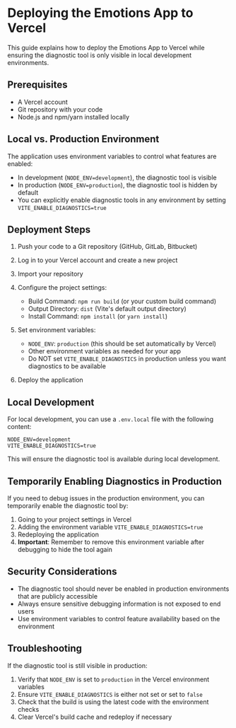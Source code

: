 # Deploying the Emotions App to Vercel

This guide explains how to deploy the Emotions App to Vercel while ensuring the diagnostic tool is only visible in local development environments.

## Prerequisites

- A Vercel account
- Git repository with your code
- Node.js and npm/yarn installed locally

## Local vs. Production Environment

The application uses environment variables to control what features are enabled:

- In development (`NODE_ENV=development`), the diagnostic tool is visible
- In production (`NODE_ENV=production`), the diagnostic tool is hidden by default
- You can explicitly enable diagnostic tools in any environment by setting `VITE_ENABLE_DIAGNOSTICS=true` 

## Deployment Steps

1. Push your code to a Git repository (GitHub, GitLab, Bitbucket)

2. Log in to your Vercel account and create a new project

3. Import your repository

4. Configure the project settings:
   - Build Command: `npm run build` (or your custom build command)
   - Output Directory: `dist` (Vite's default output directory)
   - Install Command: `npm install` (or `yarn install`)

5. Set environment variables:
   - `NODE_ENV`: `production` (this should be set automatically by Vercel)
   - Other environment variables as needed for your app
   - Do NOT set `VITE_ENABLE_DIAGNOSTICS` in production unless you want diagnostics to be available

6. Deploy the application

## Local Development

For local development, you can use a `.env.local` file with the following content:

```
NODE_ENV=development
VITE_ENABLE_DIAGNOSTICS=true
```

This will ensure the diagnostic tool is available during local development.

## Temporarily Enabling Diagnostics in Production

If you need to debug issues in the production environment, you can temporarily enable the diagnostic tool by:

1. Going to your project settings in Vercel
2. Adding the environment variable `VITE_ENABLE_DIAGNOSTICS=true`
3. Redeploying the application
4. **Important**: Remember to remove this environment variable after debugging to hide the tool again

## Security Considerations

- The diagnostic tool should never be enabled in production environments that are publicly accessible
- Always ensure sensitive debugging information is not exposed to end users
- Use environment variables to control feature availability based on the environment

## Troubleshooting

If the diagnostic tool is still visible in production:

1. Verify that `NODE_ENV` is set to `production` in the Vercel environment variables
2. Ensure `VITE_ENABLE_DIAGNOSTICS` is either not set or set to `false`
3. Check that the build is using the latest code with the environment checks
4. Clear Vercel's build cache and redeploy if necessary 